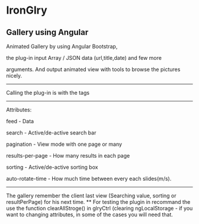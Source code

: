# IronGlry
Gallery using Angular
------------------------------------------------
Animated Gallery by using Angular Bootstrap,

the plug-in input Array / JSON data (url,title,date) and few more

arguments. And output animated view with tools to browse the pictures
nicely.
___________

Calling the plug-in is with the tags <my-gallery></my-gallery>
___________
Attributes:

feed - Data

search - Active/de-active search bar

pagination - View mode with one page or many

results-per-page - How many results in each page

sorting - Active/de-active sorting box

auto-rotate-time - How much time between every each slides(m/s).

----------

The gallery remember the client last view (Searching value, sorting or resultPerPage) for his next time.
** For testing the plugin in recommand the use the function clearAllStroge() in glryCtrl (clearing ngLocalStorage - if you want to changing attributes, in some of the cases you will need that.
